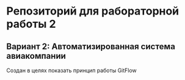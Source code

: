# Репозиторий для рабораторной работы 2
## Вариант 2: Автоматизированная система авиакомпании

Создан в целях показать принцип работы GitFlow
